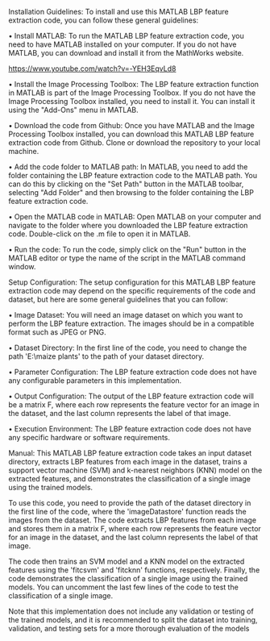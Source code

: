 Installation Guidelines: To install and use this MATLAB LBP feature extraction code, you can follow these general guidelines:

• Install MATLAB: To run the MATLAB LBP feature extraction code, you need to have MATLAB installed on your computer. If you do not have MATLAB, you can download and install it from the MathWorks website.

https://www.youtube.com/watch?v=-YEH3EqvLd8

• Install the Image Processing Toolbox: The LBP feature extraction function in MATLAB is part of the Image Processing Toolbox. If you do not have the Image Processing Toolbox installed, you need to install it. You can install it using the "Add-Ons" menu in MATLAB.

• Download the code from Github: Once you have MATLAB and the Image Processing Toolbox installed, you can download this MATLAB LBP feature extraction code from Github. Clone or download the repository to your local machine.

• Add the code folder to MATLAB path: In MATLAB, you need to add the folder containing the LBP feature extraction code to the MATLAB path. You can do this by clicking on the "Set Path" button in the MATLAB toolbar, selecting "Add Folder" and then browsing to the folder containing the LBP feature extraction code.

• Open the MATLAB code in MATLAB: Open MATLAB on your computer and navigate to the folder where you downloaded the LBP feature extraction code. Double-click on the .m file to open it in MATLAB.

• Run the code: To run the code, simply click on the "Run" button in the MATLAB editor or type the name of the script in the MATLAB command window.

Setup Configuration: The setup configuration for this MATLAB LBP feature extraction code may depend on the specific requirements of the code and dataset, but here are some general guidelines that you can follow:

• Image Dataset: You will need an image dataset on which you want to perform the LBP feature extraction. The images should be in a compatible format such as JPEG or PNG.

• Dataset Directory: In the first line of the code, you need to change the path 'E:\maize plants' to the path of your dataset directory.

• Parameter Configuration: The LBP feature extraction code does not have any configurable parameters in this implementation.

• Output Configuration: The output of the LBP feature extraction code will be a matrix F, where each row represents the feature vector for an image in the dataset, and the last column represents the label of that image.

• Execution Environment: The LBP feature extraction code does not have any specific hardware or software requirements.

Manual: This MATLAB LBP feature extraction code takes an input dataset directory, extracts LBP features from each image in the dataset, trains a support vector machine (SVM) and k-nearest neighbors (KNN) model on the extracted features, and demonstrates the classification of a single image using the trained models.

To use this code, you need to provide the path of the dataset directory in the first line of the code, where the 'imageDatastore' function reads the images from the dataset. The code extracts LBP features from each image and stores them in a matrix F, where each row represents the feature vector for an image in the dataset, and the last column represents the label of that image.

The code then trains an SVM model and a KNN model on the extracted features using the 'fitcsvm' and 'fitcknn' functions, respectively. Finally, the code demonstrates the classification of a single image using the trained models. You can uncomment the last few lines of the code to test the classification of a single image.

Note that this implementation does not include any validation or testing of the trained models, and it is recommended to split the dataset into training, validation, and testing sets for a more thorough evaluation of the models
